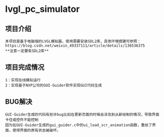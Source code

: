 # lvgl_pc_simulator



## 项目介绍
    本项目是基于电脑端的LVGL模拟器，使用需要安装SDL2库，具体环境搭建可参照：https://blog.csdn.net/weixin_49337111/article/details/136536375
    **注意一定要有SDL2库**
## 项目完成情况
    1：实现在线模拟运行
    2：实现基于NXP公司的GUI-Guider软件实现GUI代码生成

## BUG解决
    GUI-Guider生成的代码有些许bug比如在更新页面的时候会涉及到从新绘制的情况，导致界面卡住或控件不能控制
    因为在GUI-Guider生成的gui_guider.c中的ui_load_scr_animation函数，重绘了界面，使得界面的原有状态被破坏。
